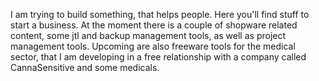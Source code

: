 I am trying to build something, that helps people. Here you'll find stuff to start a business. At the moment there is a couple of shopware related content, some jtl and backup management tools, as well as project management tools. Upcoming are also freeware tools for the medical sector, that I am developing in a free relationship with a company called CannaSensitive and some medicals.
